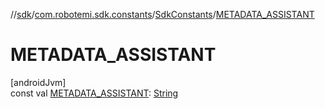 //[sdk](../../../index.md)/[com.robotemi.sdk.constants](../index.md)/[SdkConstants](index.md)/[METADATA_ASSISTANT](-m-e-t-a-d-a-t-a_-a-s-s-i-s-t-a-n-t.md)

# METADATA_ASSISTANT

[androidJvm]\
const val [METADATA_ASSISTANT](-m-e-t-a-d-a-t-a_-a-s-s-i-s-t-a-n-t.md): [String](https://kotlinlang.org/api/latest/jvm/stdlib/kotlin/-string/index.html)
